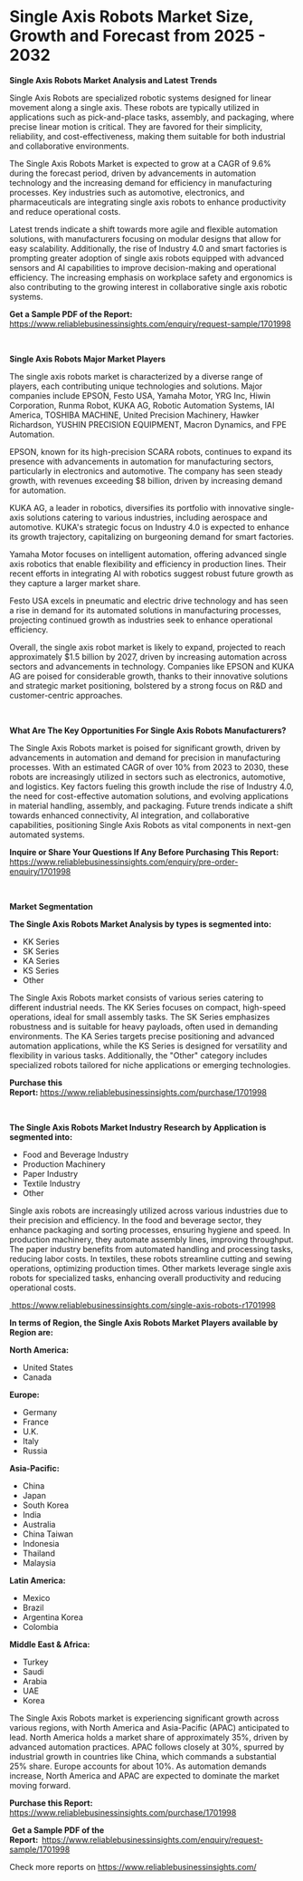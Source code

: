 <p><h1>Single Axis Robots Market Size, Growth and Forecast from 2025 - 2032</h1></p><p><strong>Single Axis Robots Market Analysis and Latest Trends</strong></p>
<p><p>Single Axis Robots are specialized robotic systems designed for linear movement along a single axis. These robots are typically utilized in applications such as pick-and-place tasks, assembly, and packaging, where precise linear motion is critical. They are favored for their simplicity, reliability, and cost-effectiveness, making them suitable for both industrial and collaborative environments.</p><p>The Single Axis Robots Market is expected to grow at a CAGR of 9.6% during the forecast period, driven by advancements in automation technology and the increasing demand for efficiency in manufacturing processes. Key industries such as automotive, electronics, and pharmaceuticals are integrating single axis robots to enhance productivity and reduce operational costs. </p><p>Latest trends indicate a shift towards more agile and flexible automation solutions, with manufacturers focusing on modular designs that allow for easy scalability. Additionally, the rise of Industry 4.0 and smart factories is prompting greater adoption of single axis robots equipped with advanced sensors and AI capabilities to improve decision-making and operational efficiency. The increasing emphasis on workplace safety and ergonomics is also contributing to the growing interest in collaborative single axis robotic systems.</p></p>
<p><strong>Get a Sample PDF of the Report:&nbsp;</strong> <a href="https://www.reliablebusinessinsights.com/enquiry/request-sample/1701998?utm_campaign=3499&utm_medium=2&utm_source=Github&utm_content=ia&utm_term=08042025&utm_id=single-axis-robots">https://www.reliablebusinessinsights.com/enquiry/request-sample/1701998</a></p>
<p>&nbsp;</p>
<p><strong>Single Axis Robots Major Market Players</strong></p>
<p><p>The single axis robots market is characterized by a diverse range of players, each contributing unique technologies and solutions. Major companies include EPSON, Festo USA, Yamaha Motor, YRG Inc, Hiwin Corporation, Runma Robot, KUKA AG, Robotic Automation Systems, IAI America, TOSHIBA MACHINE, United Precision Machinery, Hawker Richardson, YUSHIN PRECISION EQUIPMENT, Macron Dynamics, and FPE Automation.</p><p>EPSON, known for its high-precision SCARA robots, continues to expand its presence with advancements in automation for manufacturing sectors, particularly in electronics and automotive. The company has seen steady growth, with revenues exceeding $8 billion, driven by increasing demand for automation.</p><p>KUKA AG, a leader in robotics, diversifies its portfolio with innovative single-axis solutions catering to various industries, including aerospace and automotive. KUKA's strategic focus on Industry 4.0 is expected to enhance its growth trajectory, capitalizing on burgeoning demand for smart factories.</p><p>Yamaha Motor focuses on intelligent automation, offering advanced single axis robotics that enable flexibility and efficiency in production lines. Their recent efforts in integrating AI with robotics suggest robust future growth as they capture a larger market share.</p><p>Festo USA excels in pneumatic and electric drive technology and has seen a rise in demand for its automated solutions in manufacturing processes, projecting continued growth as industries seek to enhance operational efficiency.</p><p>Overall, the single axis robot market is likely to expand, projected to reach approximately $1.5 billion by 2027, driven by increasing automation across sectors and advancements in technology. Companies like EPSON and KUKA AG are poised for considerable growth, thanks to their innovative solutions and strategic market positioning, bolstered by a strong focus on R&D and customer-centric approaches.</p></p>
<p>&nbsp;</p>
<p><strong>What Are The Key Opportunities For Single Axis Robots Manufacturers?</strong></p>
<p><p>The Single Axis Robots market is poised for significant growth, driven by advancements in automation and demand for precision in manufacturing processes. With an estimated CAGR of over 10% from 2023 to 2030, these robots are increasingly utilized in sectors such as electronics, automotive, and logistics. Key factors fueling this growth include the rise of Industry 4.0, the need for cost-effective automation solutions, and evolving applications in material handling, assembly, and packaging. Future trends indicate a shift towards enhanced connectivity, AI integration, and collaborative capabilities, positioning Single Axis Robots as vital components in next-gen automated systems.</p></p>
<p><strong>Inquire or Share Your Questions If Any Before Purchasing This Report:</strong> <a href="https://www.reliablebusinessinsights.com/enquiry/pre-order-enquiry/1701998?utm_campaign=3499&utm_medium=2&utm_source=Github&utm_content=ia&utm_term=08042025&utm_id=single-axis-robots">https://www.reliablebusinessinsights.com/enquiry/pre-order-enquiry/1701998</a></p>
<p>&nbsp;</p>
<p><strong>Market Segmentation</strong></p>
<p><strong>The Single Axis Robots Market Analysis by types is segmented into:</strong></p>
<p><ul><li>KK Series</li><li>SK Series</li><li>KA Series</li><li>KS Series</li><li>Other</li></ul></p>
<p><p>The Single Axis Robots market consists of various series catering to different industrial needs. The KK Series focuses on compact, high-speed operations, ideal for small assembly tasks. The SK Series emphasizes robustness and is suitable for heavy payloads, often used in demanding environments. The KA Series targets precise positioning and advanced automation applications, while the KS Series is designed for versatility and flexibility in various tasks. Additionally, the "Other" category includes specialized robots tailored for niche applications or emerging technologies.</p></p>
<p><strong>Purchase this Report:&nbsp;</strong><a href="https://www.reliablebusinessinsights.com/purchase/1701998?utm_campaign=3499&utm_medium=2&utm_source=Github&utm_content=ia&utm_term=08042025&utm_id=single-axis-robots">https://www.reliablebusinessinsights.com/purchase/1701998</a></p>
<p>&nbsp;</p>
<p><strong>The Single Axis Robots Market Industry Research by Application is segmented into:</strong></p>
<p><ul><li>Food and Beverage Industry</li><li>Production Machinery</li><li>Paper Industry</li><li>Textile Industry</li><li>Other</li></ul></p>
<p><p>Single axis robots are increasingly utilized across various industries due to their precision and efficiency. In the food and beverage sector, they enhance packaging and sorting processes, ensuring hygiene and speed. In production machinery, they automate assembly lines, improving throughput. The paper industry benefits from automated handling and processing tasks, reducing labor costs. In textiles, these robots streamline cutting and sewing operations, optimizing production times. Other markets leverage single axis robots for specialized tasks, enhancing overall productivity and reducing operational costs.</p></p>
<p><a href="https://www.reliablebusinessinsights.com/single-axis-robots-r1701998?utm_campaign=3499&utm_medium=2&utm_source=Github&utm_content=ia&utm_term=08042025&utm_id=single-axis-robots">&nbsp;https://www.reliablebusinessinsights.com/single-axis-robots-r1701998</a></p>
<p><strong>In terms of Region, the Single Axis Robots Market Players available by Region are:</strong></p>
<p>
    <p> <strong> North America: </strong>
        <ul>
            <li>United States</li>
            <li>Canada</li>
        </ul>
        </p> 
    <p> <strong> Europe: </strong>
        <ul>
            <li>Germany</li>
            <li>France</li>
            <li>U.K.</li>
            <li>Italy</li>
            <li>Russia</li>
        </ul>
        </p> 
    <p> <strong> Asia-Pacific: </strong>
        <ul>
            <li>China</li>
            <li>Japan</li>
            <li>South Korea</li>
            <li>India</li>
            <li>Australia</li>
            <li>China Taiwan</li>
            <li>Indonesia</li>
            <li>Thailand</li>
            <li>Malaysia</li>
        </ul>
        </p> 
    <p> <strong> Latin America: </strong>
        <ul>
            <li>Mexico</li>
            <li>Brazil</li>
            <li>Argentina Korea</li>
            <li>Colombia</li>
        </ul>
        </p> 
    <p> <strong> Middle East & Africa: </strong>
        <ul>
            <li>Turkey</li>
            <li>Saudi</li>
            <li>Arabia</li>
            <li>UAE</li>
            <li>Korea</li>
        </ul>
    </p>
    </p>
<p><p>The Single Axis Robots market is experiencing significant growth across various regions, with North America and Asia-Pacific (APAC) anticipated to lead. North America holds a market share of approximately 35%, driven by advanced automation practices. APAC follows closely at 30%, spurred by industrial growth in countries like China, which commands a substantial 25% share. Europe accounts for about 10%. As automation demands increase, North America and APAC are expected to dominate the market moving forward.</p></p>
<p><strong>Purchase this Report: </strong><a href="https://www.reliablebusinessinsights.com/purchase/1701998?utm_campaign=3499&utm_medium=2&utm_source=Github&utm_content=ia&utm_term=08042025&utm_id=single-axis-robots">https://www.reliablebusinessinsights.com/purchase/1701998</a></p>
<p>&nbsp;<strong>Get a Sample PDF of the Report:&nbsp;&nbsp;</strong><a href="https://www.reliablebusinessinsights.com/enquiry/request-sample/1701998?utm_campaign=3499&utm_medium=2&utm_source=Github&utm_content=ia&utm_term=08042025&utm_id=single-axis-robots">https://www.reliablebusinessinsights.com/enquiry/request-sample/1701998</a></p>
<p><strong></strong></p>
<p>Check more reports on <a href="https://www.reliablebusinessinsights.com/?utm_campaign=3499&utm_medium=2&utm_source=Github&utm_content=ia&utm_term=08042025&utm_id=single-axis-robots">https://www.reliablebusinessinsights.com/</a></p>